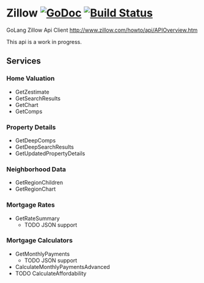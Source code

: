 # Zillow [![GoDoc](https://godoc.org/github.com/jmank88/zillow?status.svg)](https://godoc.org/github.com/jmank88/zillow) [![Build Status](https://travis-ci.org/jmank88/zillow.svg)](https://travis-ci.org/jmank88/zillow)
GoLang Zillow Api Client
http://www.zillow.com/howto/api/APIOverview.htm

This api is a work in progress.

## Services
### Home Valuation
- GetZestimate
- GetSearchResults
- GetChart
- GetComps

### Property Details
- GetDeepComps
- GetDeepSearchResults
- GetUpdatedPropertyDetails

### Neighborhood Data
- GetRegionChildren
- GetRegionChart

### Mortgage Rates
- GetRateSummary
    - TODO JSON support

### Mortgage Calculators
- GetMonthlyPayments
    - TODO JSON support
- CalculateMonthlyPaymentsAdvanced
- TODO CalculateAffordability
